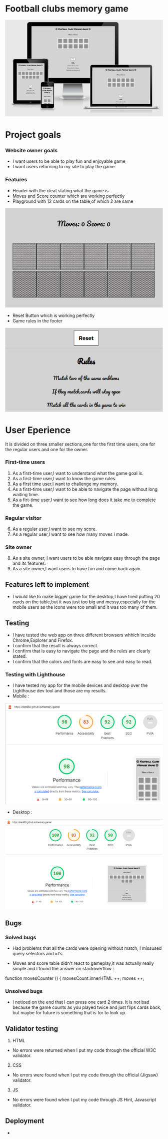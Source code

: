 # Football clubs memory game
![amiresponsive](./assets/images/readme-images/responsive.png)
# Project goals
### Website owner goals
* I want users to be able to play fun and enjoyable game
* I want users returning to my site to play the game

### Features
* Header with the cleat stating what the game is
* Moves and Score counter which are working perfectly
* Playground with 12 cards on the table,of which 2 are same

![feature](./assets/images/readme-images/feature.png)

* Reset Button which is working perfectly
* Game rules in the footer


![footer](./assets/images/readme-images/features.png)

# User Eperience
It is divided on three smaller sections,one for the first time users, one for the regular users and one for the owner.

### First-time users 

1. As a first-time user,I want to understand what the game goal is.
2. As a first-time user,I want to know the game rules.
3. As a first time user,I want to challenge my memory.
4. As a first-time user,I want to be able to navigate the page without long waiting time.
5. As a firt-time user,I want to see how long does it take me to complete the game.

### Regular visitor

6. As a regular user,I want to see my score.
7. As a regular user,I want to see how many moves I made.

### Site owner

8. As a site owner, I want users to be able navigate easy through the page and its features.
9. As a site owner,I want users to have fun and come back again.

## Features left to implement 

* I would like to make bigger game for the desktop,I have tried putting 20 cards on the table,but it was just too big and messy,especially for the mobile users as the icons were too small and it was too many of them.

## Testing

* I have tested the web app on three different browsers whhich inculde Chrome,Explorer and Firefox.
* I confirm that the result is always correct.
* I confirm that is easy to navigate the page and the rules are clearly stated.
* I confirm that the colors and fonts are easy to see and easy to read.

### Testing with Lighthouse

* I have tested my app for the mobile devices and desktop over the Lighthouse dev tool and those are my results.
* Mobile :

![mobile](./assets/images/readme-images/mobile.png)

* Desktop :

![desktop](./assets/images/readme-images/desktop.png)

## Bugs

### Solved bugs

* Had problems that all the cards were opening without match, I missused query selectors and id's 

* Moves and score table didn't react to gameplay,it was actually really simple and I found the answer on stackoverflow : 

function movesCounter () {
       movesCount.innerHTML ++;
       moves ++;

### Unsolved bugs

* I noticed on the end that I can press one card 2 times. It is not bad because the game counts as you played twice and just flips cards back, but maybe for future is something that is for to look up.

## Validator testing

1. HTML

* No errors were returned when I put my code through the official W3C validator.


2. CSS

* No errors were found when I put my code through the official (Jigsaw) validator.

3. JS

* No errors were found when I put my code through JS Hint, Javascript validator.


## Deployment

*